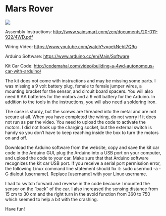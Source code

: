 # Mars Rover

![](https://github.com/ezchx/sainsmart_uno_4wd_car_kit_code/blob/master/toy_car_pic.jpg)

Assembly Instructions: 
http://www.sainsmart.com/zen/documents/20-011-922/4WD.pdf

Wiring Video:
https://www.youtube.com/watch?v=oekNebt7Q9o

Arduino Software:
https://www.arduino.cc/en/Main/Software

Kit Car Code:
http://codemahal.com/video/building-a-4wd-autonomous-car-with-arduino/


The kit does not come with instructions and may be missing some parts. I was missing a 9 volt battery plug, female to female jumper wires, a mounting bracket for the sensor, and circuit board spacers. You will also need 6 AA batteries for the motors and a 9 volt battery for the Arduino. In addition to the tools in the instructions, you will also need a soldering iron.

The case is sturdy, but the screws are threaded into the metal and are not secure at all. When you have completed the wiring, do not worry if it does not run as per the video. You need to upload the code to activate the motors. I did not hook up the charging socket, but the external switch is handy so you don’t have to keep reaching inside the box to turn the motors on and off.

Download the Arduino software from the website, copy and save the kit car code in the Arduino GUI, plug the Arduino into a USB port on your computer, and upload the code to your car. Make sure that that Arduino software recognizes the kit car USB port. If you receive a serial port permission error, the following Linux command line statement should fix it: sudo usermod -a -G dialout [username]. Replace [username] with your Linux username.

I had to switch forward and reverse in the code because I mounted the sensor on the “back” of the car. I also increased the sensing distance from 15 cm to 30 cm  and the right turn in the avoid function from 360 to 750 which seemed to help a bit with the crashing. 

Have fun!


